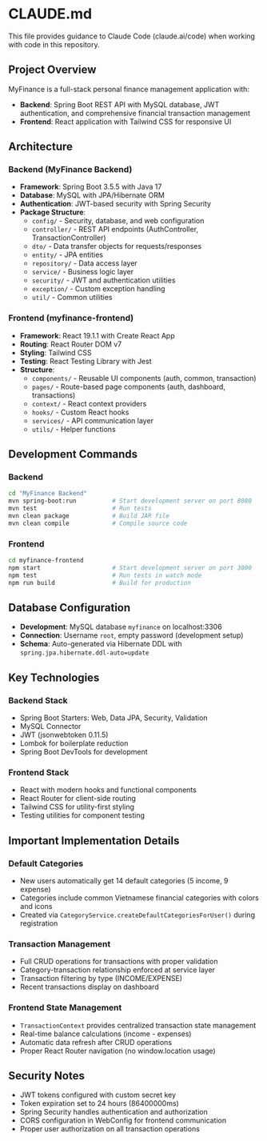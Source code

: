 # CLAUDE.md

This file provides guidance to Claude Code (claude.ai/code) when working with code in this repository.

## Project Overview

MyFinance is a full-stack personal finance management application with:
- **Backend**: Spring Boot REST API with MySQL database, JWT authentication, and comprehensive financial transaction management
- **Frontend**: React application with Tailwind CSS for responsive UI

## Architecture

### Backend (MyFinance Backend)
- **Framework**: Spring Boot 3.5.5 with Java 17
- **Database**: MySQL with JPA/Hibernate ORM
- **Authentication**: JWT-based security with Spring Security
- **Package Structure**:
  - `config/` - Security, database, and web configuration
  - `controller/` - REST API endpoints (AuthController, TransactionController)
  - `dto/` - Data transfer objects for requests/responses
  - `entity/` - JPA entities
  - `repository/` - Data access layer
  - `service/` - Business logic layer
  - `security/` - JWT and authentication utilities
  - `exception/` - Custom exception handling
  - `util/` - Common utilities

### Frontend (myfinance-frontend)
- **Framework**: React 19.1.1 with Create React App
- **Routing**: React Router DOM v7
- **Styling**: Tailwind CSS
- **Testing**: React Testing Library with Jest
- **Structure**:
  - `components/` - Reusable UI components (auth, common, transaction)
  - `pages/` - Route-based page components (auth, dashboard, transactions)
  - `context/` - React context providers
  - `hooks/` - Custom React hooks
  - `services/` - API communication layer
  - `utils/` - Helper functions

## Development Commands

### Backend
```bash
cd "MyFinance Backend"
mvn spring-boot:run          # Start development server on port 8080
mvn test                     # Run tests
mvn clean package            # Build JAR file
mvn clean compile            # Compile source code
```

### Frontend
```bash
cd myfinance-frontend
npm start                    # Start development server on port 3000
npm test                     # Run tests in watch mode
npm run build                # Build for production
```

## Database Configuration

- **Development**: MySQL database `myfinance` on localhost:3306
- **Connection**: Username `root`, empty password (development setup)
- **Schema**: Auto-generated via Hibernate DDL with `spring.jpa.hibernate.ddl-auto=update`

## Key Technologies

### Backend Stack
- Spring Boot Starters: Web, Data JPA, Security, Validation
- MySQL Connector
- JWT (jsonwebtoken 0.11.5)
- Lombok for boilerplate reduction
- Spring Boot DevTools for development

### Frontend Stack
- React with modern hooks and functional components
- React Router for client-side routing
- Tailwind CSS for utility-first styling
- Testing utilities for component testing

## Important Implementation Details

### Default Categories
- New users automatically get 14 default categories (5 income, 9 expense)
- Categories include common Vietnamese financial categories with colors and icons
- Created via `CategoryService.createDefaultCategoriesForUser()` during registration

### Transaction Management
- Full CRUD operations for transactions with proper validation
- Category-transaction relationship enforced at service layer
- Transaction filtering by type (INCOME/EXPENSE)
- Recent transactions display on dashboard

### Frontend State Management
- `TransactionContext` provides centralized transaction state management
- Real-time balance calculations (income - expenses)
- Automatic data refresh after CRUD operations
- Proper React Router navigation (no window.location usage)

## Security Notes

- JWT tokens configured with custom secret key
- Token expiration set to 24 hours (86400000ms)
- Spring Security handles authentication and authorization
- CORS configuration in WebConfig for frontend communication
- Proper user authorization on all transaction operations